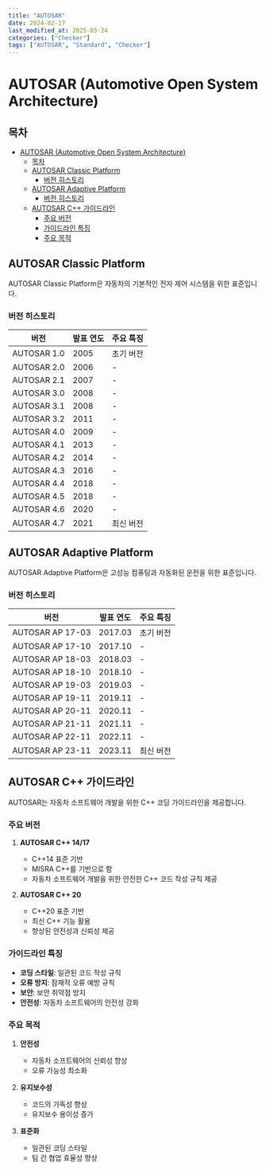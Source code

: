 ```yaml
---
title: "AUTOSAR"
date: 2024-02-17
last_modified_at: 2025-03-24
categories: ["Checker"]
tags: ["AUTOSAR", "Standard", "Checker"]
---
```


# AUTOSAR (Automotive Open System Architecture)

## 목차
- [AUTOSAR (Automotive Open System Architecture)](#autosar-automotive-open-system-architecture)
  - [목차](#목차)
  - [AUTOSAR Classic Platform](#autosar-classic-platform)
    - [버전 히스토리](#버전-히스토리)
  - [AUTOSAR Adaptive Platform](#autosar-adaptive-platform)
    - [버전 히스토리](#버전-히스토리-1)
  - [AUTOSAR C++ 가이드라인](#autosar-c-가이드라인)
    - [주요 버전](#주요-버전)
    - [가이드라인 특징](#가이드라인-특징)
    - [주요 목적](#주요-목적)

## AUTOSAR Classic Platform

AUTOSAR Classic Platform은 자동차의 기본적인 전자 제어 시스템을 위한 표준입니다.

### 버전 히스토리

| 버전 | 발표 연도 | 주요 특징 |
|------|-----------|-----------|
| AUTOSAR 1.0 | 2005 | 초기 버전 |
| AUTOSAR 2.0 | 2006 | - |
| AUTOSAR 2.1 | 2007 | - |
| AUTOSAR 3.0 | 2008 | - |
| AUTOSAR 3.1 | 2008 | - |
| AUTOSAR 3.2 | 2011 | - |
| AUTOSAR 4.0 | 2009 | - |
| AUTOSAR 4.1 | 2013 | - |
| AUTOSAR 4.2 | 2014 | - |
| AUTOSAR 4.3 | 2016 | - |
| AUTOSAR 4.4 | 2018 | - |
| AUTOSAR 4.5 | 2018 | - |
| AUTOSAR 4.6 | 2020 | - |
| AUTOSAR 4.7 | 2021 | 최신 버전 |

## AUTOSAR Adaptive Platform

AUTOSAR Adaptive Platform은 고성능 컴퓨팅과 자동화된 운전을 위한 표준입니다.

### 버전 히스토리

| 버전 | 발표 연도 | 주요 특징 |
|------|-----------|-----------|
| AUTOSAR AP 17-03 | 2017.03 | 초기 버전 |
| AUTOSAR AP 17-10 | 2017.10 | - |
| AUTOSAR AP 18-03 | 2018.03 | - |
| AUTOSAR AP 18-10 | 2018.10 | - |
| AUTOSAR AP 19-03 | 2019.03 | - |
| AUTOSAR AP 19-11 | 2019.11 | - |
| AUTOSAR AP 20-11 | 2020.11 | - |
| AUTOSAR AP 21-11 | 2021.11 | - |
| AUTOSAR AP 22-11 | 2022.11 | - |
| AUTOSAR AP 23-11 | 2023.11 | 최신 버전 |

## AUTOSAR C++ 가이드라인

AUTOSAR는 자동차 소프트웨어 개발을 위한 C++ 코딩 가이드라인을 제공합니다.

### 주요 버전

1. **AUTOSAR C++ 14/17**
   - C++14 표준 기반
   - MISRA C++를 기반으로 함
   - 자동차 소프트웨어 개발을 위한 안전한 C++ 코드 작성 규칙 제공

2. **AUTOSAR C++ 20**
   - C++20 표준 기반
   - 최신 C++ 기능 활용
   - 향상된 안전성과 신뢰성 제공

### 가이드라인 특징

- **코딩 스타일**: 일관된 코드 작성 규칙
- **오류 방지**: 잠재적 오류 예방 규칙
- **보안**: 보안 취약점 방지
- **안전성**: 자동차 소프트웨어의 안전성 강화

### 주요 목적

1. **안전성**
   - 자동차 소프트웨어의 신뢰성 향상
   - 오류 가능성 최소화

2. **유지보수성**
   - 코드의 가독성 향상
   - 유지보수 용이성 증가

3. **표준화**
   - 일관된 코딩 스타일
   - 팀 간 협업 효율성 향상